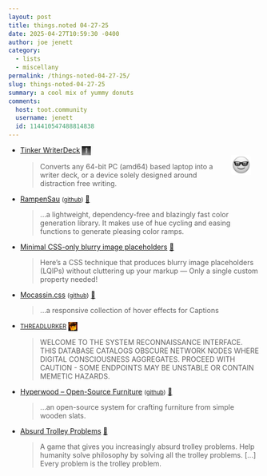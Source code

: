 ```yaml
---
layout: post
title: things.noted 04-27-25
date: 2025-04-27T10:59:30 -0400
author: joe jenett
category:
  - lists
  - miscellany
permalink: /things-noted-04-27-25/
slug: things-noted-04-27-25
summary: a cool mix of yummy donuts
comments:
  host: toot.community
  username: jenett
  id: 114410547488814838
---
```

<img src="/images/elguy.png" alt="" width="40" style="position:relative;float:right;margin:18px;">
<ul class="links">
	<li><a title="GitHub - tinkersec/tinkerwriterdeck" href="https://github.com/tinkersec/tinkerwriterdeck">Tinker WriterDeck</a>  <a href="https://pinboard.in/u:mikael" title="thx mikael!"><img src="/images/mikael.png" width="18" height="18" alt="thx mikael!" style="vertical-align:middle;"></a><blockquote><p>Converts any 64-bit PC (amd64) based laptop into a writer deck, or a device solely designed around distraction free writing.</p></blockquote></li>
	<li><a title="RampenSau — Color ramp generator using curves within the HSL color model" href="https://meodai.github.io/rampensau/">RampenSau</a> <small> (<a href="https://github.com/meodai/rampensau">github</a>)</small> <a title="source" href="https://pinboard.in/u:thulstrup">📌</a><blockquote><p>...a lightweight, dependency-free and blazingly fast color generation library. It makes use of hue cycling and easing functions to generate pleasing color ramps. </p></blockquote></li>
	<li><a title="Minimal CSS-only blurry image placeholders" href="https://leanrada.com/notes/css-only-lqip/">Minimal CSS-only blurry image placeholders</a> <a title="source" href="https://pinboard.in/u:angusm">📌</a><blockquote><p>Here’s a CSS technique that produces blurry image placeholders (LQIPs) without cluttering up your markup — Only a single custom property needed!</p></blockquote></li>
	<li><a title="Mocassin.css" href="https://eliezerpujols.github.io/mocassin.css/">Mocassin.css</a> <small>(<a href="https://github.com/eliezerpujols/mocassin.css">github</a>)</small> <a title="source" href="https://pinboard.in/u:jennettefulda">📌</a><blockquote><p>...a responsive collection of hover effects for Captions</p></blockquote></li>
	<li><a title="THREADLURKER - INDEX OF THE DIGITAL UNDERWORLD" href="https://threadlurker.neocities.org/"><small>THREADLURKER</small></a>   <a href="https://pinboard.in/u:ramblinggit" title="thx Brad!"><img src="/images/brad.png" width="18" height="18" alt="thanks again!" style="vertical-align:middle;"></a><blockquote><p class="ninerem">WELCOME TO THE SYSTEM RECONNAISSANCE INTERFACE. THIS DATABASE CATALOGS OBSCURE NETWORK NODES WHERE DIGITAL CONSCIOUSNESS AGGREGATES. PROCEED WITH CAUTION - SOME ENDPOINTS MAY BE UNSTABLE OR CONTAIN MEMETIC HAZARDS.</p></blockquote></li>
	<li><a title="Hyperwood" href="https://hyperwood.org/">Hyperwood – Open-Source Furniture</a> <small>(<a href="https://github.com/jo/hyperwood">github</a>)</small> <a title="source" href="https://pinboard.in/u:dbuscher">📌</a><blockquote><p>...an open-source system for crafting furniture from simple wooden slats.</p></blockquote></li>
	<li><a title="from neal.fun of course" href="https://neal.fun/absurd-trolley-problems/">Absurd Trolley Problems</a> <a title="source" href="https://pinboard.in/u:kixxauth">📌</a><blockquote><p>A game that gives you increasingly absurd trolley problems. Help humanity solve philosophy by solving all the trolley problems. [...] Every problem is the trolley problem.</p></blockquote></li>
</ul>
<a href="https://brid.gy/publish/mastodon"></a>